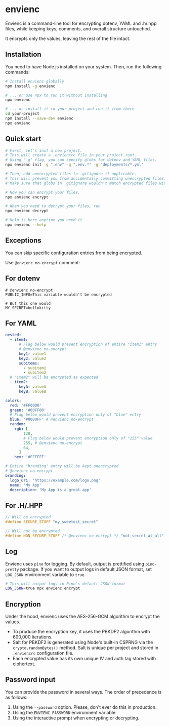 # envienc

Envienc is a command-line tool for encrypting dotenv, YAML and .h/.hpp files, while keeping keys,
comments, and overall structure untouched.

It encrypts only the values, leaving the rest of the file intact.

## Installation

You need to have Node.js installed on your system. Then, run the following commands:

```bash
# Install envienc globally
npm install -g envienc

# ... or use npx to run it without installing
npx envienc

# ... or install it to your project and run it from there
cd your-project
npm install --save-dev envienc
npx envienc
```

## Quick start

```bash
# First, let's init a new project.
# This will create a .enviencrc file in your project root.
# Using "-g" flag, you can specify globs for dotenv and YAML files.
npx envienc init -g ".env" -g ".env.*" -g "deployments/*.yml"

# Then, add unencrypted files to .gitignore if applicable.
# This will prevent you from accidentally committing unencrypted files.
# Make sure that globs in .gitignore wouldn't match encrypted files with ".envienc" suffix

# Now you can encrypt your files.
npx envienc encrypt

# When you need to decrypt your files, run
npx envienc decrypt

# Help is here anytime you need it
npx envienc --help
```

## Exceptions

You can skip specific configuration entries from being encrypted.

Use `@envienc no-encrypt` comment:

## For dotenv

```dotenv
# @envienc no-encrypt
PUBLIC_INFO=This variable wouldn't be encrypted

# But this one would
MY_SECRET=hellokitty
```

## For YAML

```yaml
nested:
  - item1:
      # Flag below would prevent encryption of entire "item1" entry
      # @envienc no-encrypt
      key1: value1
      key2: value2
      subitems:
        - subitem1
        - subitem2
  # "item2" will be encrypted as expected
  - item2:
      keyA: valueA
      keyB: valueB

colors:
  red: '#FF0000'
  green: '#00FF00'
  # Flag below would prevent encryption only of "blue" entry
  blue: '#0000FF' # @envienc no-encrypt
  random:
    rgb: [
        128,
        # Flag below would prevent encryption only of "255" value
        255, # @envienc no-encrypt
        64,
      ]
    hex: '#FFFFFF'

# Entire "branding" entry will be kept unencrypted
# @envienc no-encrypt
branding:
  logo_uri: 'https://example.com/logo.png'
  name: 'My App'
  description: 'My App is a great app'
```

## For .H/.HPP

```c
// Will be encrypted
#define SECURE_STUFF "my_sweetest_secret"

// Will not be encrypted
#define NON_SECURE_STUFF /* @envienc no-encrypt */ "not_secret_at_all"
```

## Log

Envienc uses `pino` for logging. By default, output is prettified using `pino-pretty` package.
If you want to output logs in default JSON format, set `LOG_JSON` environment variable to `true`.

```bash
# This will output logs in Pino's default JSON format
LOG_JSON=true npx envienc encrypt
```

## Encryption

Under the hood, envienc uses the AES-256-GCM algorithm to encrypt the values.

- To produce the encryption key, it uses the PBKDF2 algorithm with 600,000 iterations.
- Salt for PBKDF2 is generated using Node's built-in CSPRNG via the `crypto.randomBytes()` method.
  Salt is unique per project and stored in `.enviencrc` configuration file.
- Each encrypted value has its own unique IV and auth tag stored with ciphertext.

## Password input

You can provide the password in several ways. The order of precedence is as follows:

1. Using the `--password` option. Please, don't ever do this in production.
2. Using the `ENVIENC_PASSWORD` environment variable.
3. Using the interactive prompt when encrypting or decrypting.
